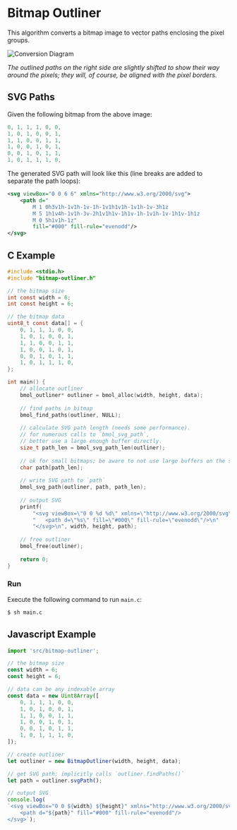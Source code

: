 # Bitmap Outliner

This algorithm converts a bitmap image to vector paths enclosing the pixel groups.

![Conversion Diagram](assets/conversion-diagram.svg)

*The outlined paths on the right side are slightly shifted to show their way around the pixels; they will, of course, be aligned with the pixel borders.*

## SVG Paths

Given the following bitmap from the above image:

```c
0, 1, 1, 1, 0, 0,
1, 0, 1, 0, 0, 1,
1, 1, 0, 0, 1, 1,
1, 0, 0, 1, 0, 1,
0, 0, 1, 0, 1, 1,
1, 0, 1, 1, 1, 0,
```

The generated SVG path will look like this (line breaks are added to separate the path loops):

```xml
<svg viewBox="0 0 6 6" xmlns="http://www.w3.org/2000/svg">
	<path d="
		M 1 0h3v1h-1v1h-1v-1h-1v1h1v1h-1v1h-1v-3h1z
		M 5 1h1v4h-1v1h-3v-2h1v1h1v-1h1v-1h-1v1h-1v-1h1v-1h1z
		M 0 5h1v1h-1z"
		fill="#000" fill-rule="evenodd"/>
</svg>
```

## C Example

```c
#include <stdio.h>
#include "bitmap-outliner.h"

// the bitmap size
int const width = 6;
int const height = 6;

// the bitmap data
uint8_t const data[] = {
	0, 1, 1, 1, 0, 0,
	1, 0, 1, 0, 0, 1,
	1, 1, 0, 0, 1, 1,
	1, 0, 0, 1, 0, 1,
	0, 0, 1, 0, 1, 1,
	1, 0, 1, 1, 1, 0,
};

int main() {
	// allocate outliner
	bmol_outliner* outliner = bmol_alloc(width, height, data);
	
	// find paths in bitmap
	bmol_find_paths(outliner, NULL);
	
	// calculate SVG path length (needs some performance).
	// for numerous calls to `bmol_svg_path`,
	// better use a large enough buffer directly.
	size_t path_len = bmol_svg_path_len(outliner);
	
	// ok for small bitmaps; be aware to not use large buffers on the stack!
	char path[path_len];
	
	// write SVG path to `path`
	bmol_svg_path(outliner, path, path_len);
	
	// output SVG
	printf(
		"<svg viewBox=\"0 0 %d %d\" xmlns=\"http://www.w3.org/2000/svg\">\n"
		"	<path d=\"%s\" fill=\"#000\" fill-rule=\"evenodd\"/>\n"
		"</svg>\n", width, height, path);
	
	// free outliner
	bmol_free(outliner);
	
	return 0;
}
```

### Run

Execute the following command to run `main.c`:

```sh
$ sh main.c
```

## Javascript Example

```js
import 'src/bitmap-outliner';

// the bitmap size
const width = 6;
const height = 6;

// data can be any indexable array
const data = new Uint8Array([
	0, 1, 1, 1, 0, 0,
	1, 0, 1, 0, 0, 1,
	1, 1, 0, 0, 1, 1,
	1, 0, 0, 1, 0, 1,
	0, 0, 1, 0, 1, 1,
	1, 0, 1, 1, 1, 0,
]);

// create outliner
let outliner = new BitmapOutliner(width, height, data);

// get SVG path; implicitly calls `outliner.findPaths()`
let path = outliner.svgPath();

// output SVG
console.log(
`<svg viewBox="0 0 ${width} ${height}" xmlns="http://www.w3.org/2000/svg">
	<path d="${path}" fill="#000" fill-rule="evenodd"/>
</svg>`);
```
